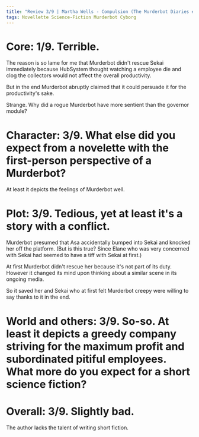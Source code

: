 ```yaml
---
title: "Review 3/9 | Martha Wells - Compulsion (The Murderbot Diaries #0.5)"
tags: Novellette Science-Fiction Murderbot Cyborg
---
```


# Core: 1/9. Terrible.
The reason is so lame for me that Murderbot didn't rescue Sekai immediately because HubSystem thought watching a employee die and clog the collectors would not affect the overall productivity.

But in the end Murderbot abruptly claimed that it could persuade it for the productivity's sake.

Strange. Why did a rogue Murderbot have more sentient than the governor module?

# Character: 3/9. What else did you expect from a novelette with the first-person perspective of a Murderbot?
At least it depicts the feelings of Murderbot well.

# Plot: 3/9. Tedious, yet at least it's a story with a conflict.
Murderbot presumed that Asa accidentally bumped into Sekai and knocked her off the platform. (But is this true? Since Elane who was very concerned with Sekai had seemed to have a tiff with Sekai at first.) 

At first Murderbot didn't rescue her because it's not part of its duty. However it changed its mind upon thinking about a similar scene in its ongoing media.

So it saved her and Sekai who at first felt Murderbot creepy were willing to say thanks to it in the end.

# World and others: 3/9. So-so. At least it depicts a greedy company striving for the maximum profit and subordinated pitiful employees. What more do you expect for a short science fiction?

# Overall: 3/9. Slightly bad.
The author lacks the talent of writing short fiction.
